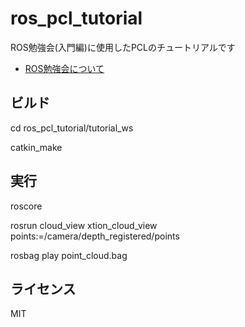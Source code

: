 ros_pcl_tutorial
================

ROS勉強会(入門編)に使用したPCLのチュートリアルです

 * [ROS勉強会について](https://github.com/DaikiMaekawa/description/tree/master/ros_tutorial "ROS勉強会のPDF")

## ビルド

cd ros_pcl_tutorial/tutorial_ws

catkin_make

## 実行

roscore 

rosrun cloud_view xtion_cloud_view points:=/camera/depth_registered/points

rosbag play point_cloud.bag

## ライセンス

MIT
